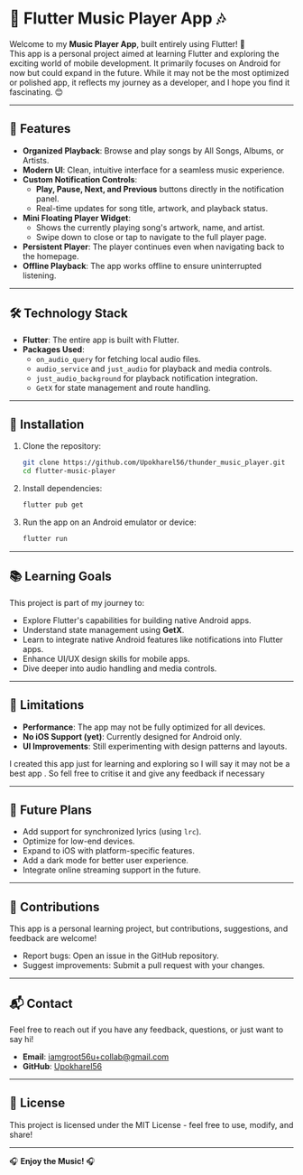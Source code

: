 
# 🎵 Flutter Music Player App 🎶  

Welcome to my **Music Player App**, built entirely using Flutter! 🚀  
This app is a personal project aimed at learning Flutter and exploring the exciting world of mobile development. It primarily focuses on Android for now but could expand in the future. While it may not be the most optimized or polished app, it reflects my journey as a developer, and I hope you find it fascinating. 😊  

---

## 🌟 Features  

- **Organized Playback**: Browse and play songs by All Songs, Albums, or Artists.  
- **Modern UI**: Clean, intuitive interface for a seamless music experience.  
- **Custom Notification Controls**:  
  - **Play, Pause, Next, and Previous** buttons directly in the notification panel.  
  - Real-time updates for song title, artwork, and playback status.  
- **Mini Floating Player Widget**:  
  - Shows the currently playing song's artwork, name, and artist.  
  - Swipe down to close or tap to navigate to the full player page.  
- **Persistent Player**: The player continues even when navigating back to the homepage.  
- **Offline Playback**: The app works offline to ensure uninterrupted listening.  

---

## 🛠️ Technology Stack  

- **Flutter**: The entire app is built with Flutter.  
- **Packages Used**:  
  - `on_audio_query` for fetching local audio files.  
  - `audio_service` and `just_audio` for playback and media controls.  
  - `just_audio_background` for playback notification integration.
  - `GetX` for state management and route handling.  


---

## 🚀 Installation  

1. Clone the repository:  
   ```bash  
   git clone https://github.com/Upokharel56/thunder_music_player.git  
   cd flutter-music-player  
   ```  

2. Install dependencies:  
   ```bash  
   flutter pub get  
   ```  

3. Run the app on an Android emulator or device:  
   ```bash  
   flutter run  
   ```  

---

## 📚 Learning Goals  

This project is part of my journey to:  

- Explore Flutter's capabilities for building native Android apps.  
- Understand state management using **GetX**.  
- Learn to integrate native Android features like notifications into Flutter apps.  
- Enhance UI/UX design skills for mobile apps.  
- Dive deeper into audio handling and media controls.  

---

## 🚧 Limitations  

- **Performance**: The app may not be fully optimized for all devices.  
- **No iOS Support (yet)**: Currently designed for Android only.  
- **UI Improvements**: Still experimenting with design patterns and layouts.  

I created this app just for learning and exploring so I will say it may not be a best app . So fell free to critise it and give any feedback if necessary 

---

## 🌟 Future Plans  

- Add support for synchronized lyrics (using `lrc`).  
- Optimize for low-end devices.  
- Expand to iOS with platform-specific features.  
- Add a dark mode for better user experience.  
- Integrate online streaming support in the future.  


---

## 🤝 Contributions  

This app is a personal learning project, but contributions, suggestions, and feedback are welcome!  

- Report bugs: Open an issue in the GitHub repository.  
- Suggest improvements: Submit a pull request with your changes.  

---

## 📬 Contact  

Feel free to reach out if you have any feedback, questions, or just want to say hi!  
- **Email**: [iamgroot56u+collab@gmail.com](mailto:iamgroot56u+collab@gmail.com)  
- **GitHub**: [Upokharel56](https://github.com/Upokharel56/)  

---

## 📝 License  

This project is licensed under the MIT License - feel free to use, modify, and share!  

---  

🎧 **Enjoy the Music!** 🎧
